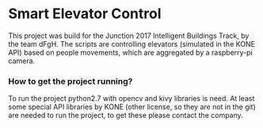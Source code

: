 # Smart Elevator Control
This project was build for the Junction 2017 Intelligent Buildings Track, by the team dFgH. The scripts are controlling elevators (simulated in the KONE API) based on people movements, which are aggregated by a raspberry-pi camera. 

### How to get the project running?
To run the project python2.7 with opencv and kivy libraries is need. At least some special API libraries by KONE (other license, so they are not in the git) are needed to run the project, to get these please contact the company.

